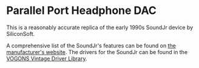 # Parallel Port Headphone DAC

This is a reasonably accurate replica of the early 1990s SoundJr device by SiliconSoft.

A comprehensive list of the SoundJr's features can be found on [the manufacturer's website](http://siliconsoft.com/sndjr1.htm).
The drivers for the SoundJr can be found in the [VOGONS Vintage Driver Library](http://www.vogonsdrivers.com/).
